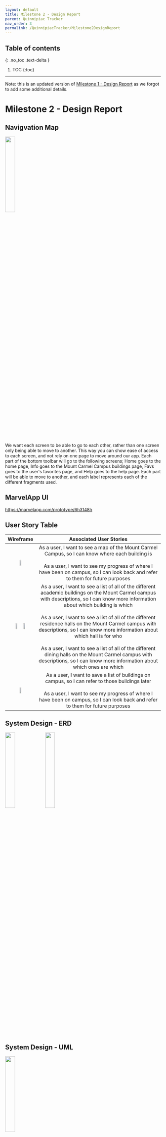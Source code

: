 ```yaml
---
layout: default
title: Milestone 2 - Design Report
parent: Quinnipiac Tracker
nav_order: 3
permalink: /QuinnipiacTracker/Milestone2DesignReport
---
```


## Table of contents

{: .no_toc .text-delta }

1. TOC
{:toc}

---

Note: this is an updated version of [Milestone 1 - Design Report](../QuinnipiacTrackerSubSections/milestone-1-design.md) as we forgot to add some additional details.

# Milestone 2 - Design Report

## Navigvation Map

<img src="/documentation/assets/images/nav.png" width="25%">

We want each screen to be able to go to each other, rather than one screen only being able to move to another. This way you can show ease of access to each screen, and not rely on one page to move around our app. Each part of the bottom toolbar will go to the following screens; Home goes to the home page, Info goes to the Mount Carmel Campus buildings page, Favs goes to the user's favorites page, and Help goes to the help page. Each part will be able to move to another, and each label represents each of the different fragments used.

## MarvelApp UI

<https://marvelapp.com/prototype/6h3148h>

## User Story Table

| Wireframe | Associated User Stories |
| :--: | :--: |
| <img src="/documentation/assets/images/homewire.png" width="25%">| As a user, I want to see a map of the Mount Carmel Campus, so I can know where each building is <br/><br/> As a user, I want to see my progress of where I have been on campus, so I can look back and refer to them for future purposes |
| <img src="/documentation/assets/images/infowire.png" width="25%"> <img src="/documentation/assets/images/info2wire.png" width="25%"> | As a user, I want to see a list of all of the different academic buildings on the Mount Carmel campus with descriptions, so I can know more information about which building is which <br/><br/> As a user, I want to see a list of all of the different residence halls on the Mount Carmel campus with descriptions, so I can know more information about which hall is for who <br/><br/> As a user, I want to see a list of all of the different dining halls on the Mount Carmel campus with descriptions, so I can know more information about which ones are which |
| <img src="/documentation/assets/images/favswire.png" width="25%"> | As a user, I want to save a list of buildings on campus, so I can refer to those buildings later <br/><br/> As a user, I want to see my progress of where I have been on campus, so I can look back and refer to them for future purposes |

## System Design - ERD

<img src="/documentation/assets/images/ERD1.png" width="25%">
<img src="/documentation/assets/images/ERD2.png" width="25%">

## System Design - UML

<img src="/documentation/assets/images/mile2UML.png" width="25%">

The UML diagram shows the campus information system which lets users explore the buildings, facilities, and resources on the Mount Carmel campus. The main entities are AcademicBuilding, ResidenceHall, and DiningHall, all of which contain the name and description as well as aspects specific to each one (cuisine, capacity, etc.) The CampusMap class shows each building's location and the UserProfile class tracks user interactions such as saved, visited, and favorite buildings. The user interface is split into BuildingListView, BuildingDetailsView, CampusMapView, and UserProfileView, enabling users to access and interact with the campus information. The relationships between the classes and their methods show information and interactions within the system, allowing users to manage and explore the Mount Carmel campus.

## Sprint Iterations

Here are our plans for the next Sprint Implementations with screenshots of our Trello board. We used the different tags based on riskiness of implementation. Here is the link: <https://trello.com/b/TlMqxrnk/final-project>

### Implementation 1

- As a user, I want to see a list of all of the different academic buildings on the Mount Carmel campus with descriptions, so I can know more information about which building is which
- As a user, I want to see a map of the Mount Carmel Campus, so I can know where each building is

<img src="/documentation/assets/images/sprint1us.png" width="25%">

### Implementation 2

- As a user, I want to save a list of buildings on campus, so I can refer to those buildings later
- As a user, I want to see my progress of where I have been on campus, so I can look back and refer to them for future purposes

<img src="/documentation/assets/images/sprint3us.png" width="25%">

### Implementation 3

- As a user, I want to see a list of all of the different residence halls on the Mount Carmel campus with descriptions, so I can know more information about which hall is for who
- As a user, I want to see a list of all of the different dining halls on the Mount Carmel campus with descriptions, so I can know more information about which ones are which

<img src="/documentation/assets/images/sprint2us.png" width="25%">